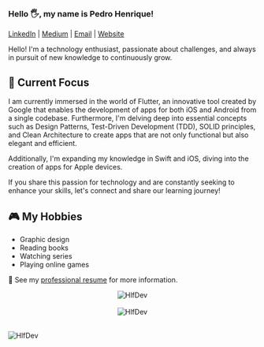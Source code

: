 ### Hello 🖐️, my name is Pedro Henrique!

[LinkedIn](https://www.linkedin.com/in/pedro-henrique-66892116a/) | [Medium](https://medium.com/@hlfdev) | [Email](mailto:pedrohlf.contato@gmail.com)  | [Website](https://www.hlfdev.com) 

Hello! I'm a technology enthusiast, passionate about challenges, and always in pursuit of new knowledge to continuously grow.

## 🚀 Current Focus

I am currently immersed in the world of Flutter, an innovative tool created by Google that enables the development of apps for both iOS and Android from a single codebase. Furthermore, I'm delving deep into essential concepts such as Design Patterns, Test-Driven Development (TDD), SOLID principles, and Clean Architecture to create apps that are not only functional but also elegant and efficient.

Additionally, I'm expanding my knowledge in Swift and iOS, diving into the creation of apps for Apple devices.

If you share this passion for technology and are constantly seeking to enhance your skills, let's connect and share our learning journey!

## 🎮 My Hobbies

- Graphic design
- Reading books
- Watching series
- Playing online games

📝 See my [professional resume](https://drive.google.com/file/d/19CnK73_GvGpbWHV2oclYgSC_o7fnZE6r/view?usp=sharing) for more information.

<div style="display: flex; flex-direction: column; align-items: center;">
  <img src="https://github-readme-stats.vercel.app/api/top-langs/?username=hlfdev&layout=compact&theme=graywhite&title_color=268bd2" alt="HlfDev" />
  <br>
  <img src="https://github-readme-stats.vercel.app/api?username=HlfDev&count_private=true&show_icons=true&theme=graywhite&icon_color=268bd2&title_color=268bd2" alt="HlfDev" />
</div>
<br>
<p align="left"> <img src="https://komarev.com/ghpvc/?username=hlfdev" alt="HlfDev" /> </p>

